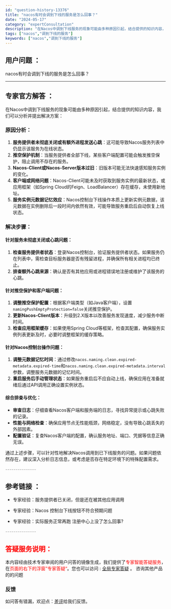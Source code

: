 ```yaml
---
id: "question-history-13376"
title: "nacos有时会调到下线的服务是怎么回事？"
date: "2024-05-17"
category: "expertConsultation"
description: "在Nacos中调到下线服务的现象可能由多种原因引起，结合提供的知识内容，我们可以分析并提出解决方案：### 原因分析：1. **服务提供者未彻底关闭或有额外进程发送心跳**：这可能导致Nacos服务列表中仍显示该服务为在线状态。2. **推空保护机制**：当服务提供者全部下线，某些客户端配置可能会触"
tags: ["nacos","调到下线的服务"]
keywords: ["nacos","调到下线的服务"]
---
```


## 用户问题 ： 
 nacos有时会调到下线的服务是怎么回事？  

---------------
## 专家官方解答 ：

在Nacos中调到下线服务的现象可能由多种原因引起，结合提供的知识内容，我们可以分析并提出解决方案：

### 原因分析：

1. **服务提供者未彻底关闭或有额外进程发送心跳**：这可能导致Nacos服务列表中仍显示该服务为在线状态。
2. **推空保护机制**：当服务提供者全部下线，某些客户端配置可能会触发推空保护，阻止调用不存在的服务。
3. **Nacos-Client或Nacos-Server版本过旧**：旧版本可能无法快速感知服务实例的变化。
4. **客户端或网络问题**：Nacos-Client可能未及时获取到服务实例的最新状态，或应用框架（如Spring Cloud的Feign、LoadBalancer）存在缓存，未使用新地址。
5. **服务实例元数据记忆效应**：Nacos控制台下线操作本质上更新实例元数据，该元数据在实例删除后一段时间内依然有效，可能导致服务重启后自动恢复上线状态。

### 解决步骤：

#### 针对服务未彻底关闭或心跳问题：

1. **检查服务提供者状态**：登录Nacos控制台，验证服务提供者状态。如果服务仍在列表中，需检查目标服务器是否有残留进程，并确保所有相关进程均已终止。
2. **排查额外心跳来源**：确认是否有其他应用或进程错误地注册或维护了该服务的心跳。

#### 针对推空保护和客户端问题：

1. **调整推空保护配置**：根据客户端类型（如Java客户端），设置`namingPushEmptyProtection=false`关闭推空保护。
2. **更新Nacos-Client版本**：升级到2.X版本以改善服务发现速度，减少服务中断时间。
3. **检查应用框架缓存**：如果使用Spring Cloud等框架，检查其配置，确保服务实例列表更新及时，必要时调整框架的缓存策略。

#### 针对Nacos控制台操作问题：

1. **调整元数据记忆时间**：通过修改`nacos.naming.clean.expired-metadata.expired-time`和`nacos.naming.clean.expired-metadata.interval`参数，调整服务元数据的记忆时间。
2. **重启服务后手动管理状态**：如果服务重启后不应自动上线，确保应用在准备就绪后通过API调用正确设置实例状态。

#### 综合排查与优化：

- **审查日志**：仔细查看Nacos客户端和服务端的日志，寻找异常提示或心跳失败的记录。
- **性能与网络检查**：确保应用节点无性能瓶颈，网络稳定，没有导致心跳丢失的外部因素。
- **配置验证**：复查Nacos客户端的配置，确认服务地址、端口、凭据等信息正确无误。

通过上述步骤，可以针对性地解决Nacos调用到已下线服务的问题。如果问题依然存在，建议深入分析日志信息，或考虑是否存在特定环境下的特殊配置需求。


<font color="#949494">---------------</font> 


## 参考链接 ：

* 专家经验：服务提供者已关闭，但是还在被其他应用调用 
 
 * 专家经验：Nacos 控制台下线按钮不符合预期问题 
 
 * 专家经验：实际服务正常再跑 注册中心上没了怎么回事? 


 <font color="#949494">---------------</font> 
 


## <font color="#FF0000">答疑服务说明：</font> 

本内容经由技术专家审阅的用户问答的镜像生成，我们提供了<font color="#FF0000">专家智能答疑服务</font>，在<font color="#FF0000">页面的右下的浮窗”专家答疑“</font>。您也可以访问 : [全局专家答疑](https://answer.opensource.alibaba.com/docs/intro) 。 咨询其他产品的的问题

### 反馈
如问答有错漏，欢迎点：[差评](https://ai.nacos.io/user/feedbackByEnhancerGradePOJOID?enhancerGradePOJOId=13874)给我们反馈。
